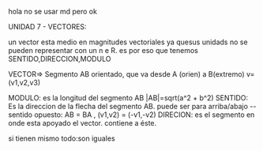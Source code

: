 hola no se usar md pero ok

UNIDAD 7 - VECTORES:

un vector esta medio en magnitudes vectoriales ya quesus unidads no se pueden representar con un n e R.
es por eso que tenemos SENTIDO,DIRECCION,MODULO

VECTOR=> Segmento AB orientado, que va desde A (orien) a B(extremo)
v=(v1,v2,v3)

MODULO: es la longitud del segmento AB |AB|=sqrt(a^2 + b^2)
SENTIDO: Es la direccion de la flecha del segmento AB. puede ser para arriba/abajo
--sentido opuesto: AB = BA , (v1,v2) = (-v1,-v2)
DIRECION: es el segmento en onde esta apoyado el vector. contiene a éste.

si tienen mismo todo:son iguales

